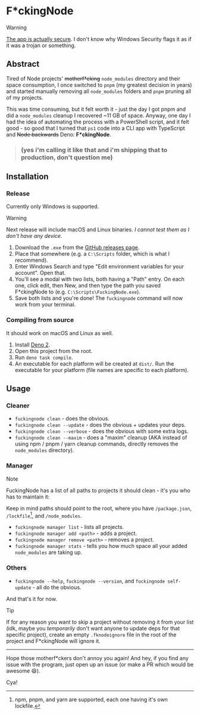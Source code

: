 # F*ckingNode

> [!WARNING]
> [The app is actually secure](https://www.virustotal.com/gui/file/182bf44c5ced202408a770e193f8f9bc2f9e6e49a867650d15ff6034aba37b0e?nocache=1).
> I don't know why Windows Security flags it as if it was a trojan or something.

## Abstract

Tired of Node projects' ~~motherf*cking~~ `node_modules` directory and their space consumption, I once switched to `pnpm` (my greatest decision
in years) and started manually removing all `node_modules` folders and `pnpm` pruning all of my projects.

This was time consuming, but it felt worth it - just the day I got pnpm and did a `node_modules` cleanup I recovered ~11 GB of space. Anyway,
one day I had the idea of automating the process with a PowerShell script, and it felt good - so good that I turned that `ps1` code into a CLI
app with TypeScript and ~~Node backwards~~ Deno: **F*ckingNode**.

> ### (yes i'm calling it like that and i'm shipping that to production, don't question me)

## Installation

### Release

Currently only Windows is supported.

> [!WARNING]
> Next release will include macOS and Linux binaries. _I cannot test them as I don't have any device_.

1. Download the `.exe` from the [GitHub releases page](https://github.com/ZakaHaceCosas/FuckingNode/releases/latest).
2. Place that somewhere (e.g. a `C:\Scripts` folder, which is what I recommend).
3. Enter Windows Search and type "Edit environment variables for your account". Open that.
4. You'll see a modal with two lists, both having a "Path" entry. On each one, click edit, then New, and then type the path you saved
   F*ckingNode to (e.g. `C:\Scripts\FuckingNode.exe`).
5. Save both lists and you're done! The `fuckingnode` command will now work from your terminal.

### Compiling from source

It should work on macOS and Linux as well.

1. Install [Deno 2](https://docs.deno.com/runtime/).
2. Open this project from the root.
3. Run `deno task compile`.
4. An executable for each platform will be created at `dist/`. Run the executable for your platform (file names are specific to each platform).

## Usage

### Cleaner

- `fuckingnode clean` - does the obvious.
- `fuckingnode clean --update` - does the obvious + updates your deps.
- `fuckingnode clean --verbose` - does the obvious with some extra logs.
- `fuckingnode clean --maxim` - does a "maxim" cleanup (AKA instead of using npm / pnpm / yarn cleanup commands, directly removes the
  `node_modules` directory).

### Manager

> [!NOTE]
> FuckingNode has a list of all paths to projects it should clean - it's you who has to maintain it:
>
> Keep in mind paths should point to the root, where you have `/package.json`, `/lockfile`[^1], and `/node_modules`.

- `fuckingnode manager list` - lists all projects.
- `fuckingnode manager add <path>` - adds a project.
- `fuckingnode manager remove <path>` - removes a project.
- `fuckingnode manager stats` - tells you how much space all your added `node_modules` are taking up.

### Others

- `fuckingnode --help`, `fuckingnode --version`, and `fuckingnode self-update` - all do the obvious.

And that's it for now.

> [!TIP]
> If for any reason you want to skip a project without removing it from your list (idk, maybe you _temporarily_ don't want anyone to update deps
> for that specific project), create an empty `.fknodeignore` file in the root of the project and F*ckingNode will ignore it.

---

Hope those motherf*ckers don't annoy you again! And hey, if you find any issue with the program, just open up an issue (or make a PR which would
be awesome :smile:).

Cya!

[^1]: npm, pnpm, and yarn are supported, each one having it's own lockfile.

